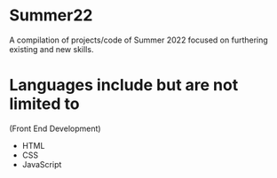 # Summer22
A compilation of projects/code of Summer 2022 focused on furthering existing and new skills.

# Languages include but are not limited to

(Front End Development)
- HTML
- CSS
- JavaScript